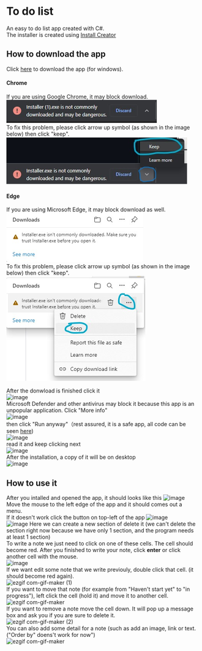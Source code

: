 # To do list
An easy to do list app created with C#.  
The installer is created using [Install Creator](https://www.clickteam.com/install-creator-2)

## How to download the app
Click [here](https://github.com/LucaYan0506/To-do-list/releases/download/v1.0.0/Installer.exe) to download the app (for windows). 
#### Chrome
If you are using Google Chrome, it may block download.   
![image](https://github.com/LucaYan0506/Binary-code-Puzzle/blob/master/screenshot/Screenshot%202022-02-21%20202953.jpg)    
To fix this problem, please click arrow up symbol (as shown in the image below) then click "keep".  
![image](https://github.com/LucaYan0506/Binary-code-Puzzle/blob/master/screenshot/Screenshot%202022-02-21%20201656.jpg)  

#### Edge
If you are using Microsoft Edge, it may block download as well.   
![image](https://github.com/LucaYan0506/Binary-code-Puzzle/blob/master/screenshot/Screenshot%202022-02-21%20202803.jpg)  
To fix this problem, please click arrow up symbol (as shown in the image below) then click "keep".  
![image](https://github.com/LucaYan0506/Binary-code-Puzzle/blob/master/screenshot/Screenshot%202022-02-21%20202859.jpg)  

After the donwload is finished click it  
![image](https://user-images.githubusercontent.com/83918638/155171074-a1149aef-6142-4513-81e8-4eeeb3a12ed4.png)   
Microsoft Defender and other antivirus may block it because this app is an unpopular application. Click "More info"  
![image](https://user-images.githubusercontent.com/83918638/155171920-3f0ad496-f25a-4735-8e3b-4eb4617dfd01.png)  
then click "Run anyway"（rest assured, it is a safe app, all code can be seen [here](#))  
![image](https://user-images.githubusercontent.com/83918638/155171870-ee4f4330-7a32-4890-9c01-1deaccd2da12.png)  
read it and keep clicking next  
![image](https://user-images.githubusercontent.com/83918638/158447821-2bdc1ad9-1732-400c-b90c-fc413316fdfd.png)  
After the installation, a copy of it will be on desktop   
![image](https://user-images.githubusercontent.com/83918638/158447926-90559068-f3d0-43f9-8bae-4f7a283d9170.png)  

## How to use it 
After you intalled and opened the app, it should looks like this 
![image](https://user-images.githubusercontent.com/83918638/158448457-9ffc1d95-9838-4650-836c-afd27de1c9c6.png)     
Move the mouse to the left edge of the app and it should comes out a menu.  
If it doesn't work click the button on top-left of the app ![image](https://user-images.githubusercontent.com/83918638/158448790-e101ea9f-362e-4f4a-94b5-eb94c74498ca.png)  
![image](https://user-images.githubusercontent.com/83918638/158449290-fec8df47-1609-4013-941c-079bcf8b1dd1.png)
Here we can create a new section of delete it (we can't delete the section right now because we have only 1 section, and the program needs at least 1 section)   
To write a note we just need to click on one of these cells. The cell should become red. After you finished to write your note, click **enter** or click another cell with the mouse.   
![image](https://user-images.githubusercontent.com/83918638/158449610-6b7d1939-3615-4ea0-ad76-c1eb5cf7a1d4.png)  
If we want edit some note that we write previouly, double click that cell. (it should become red again).   
![ezgif com-gif-maker (1)](https://user-images.githubusercontent.com/83918638/158455994-625def10-ad50-4bcd-8154-96801044661e.gif)   
If you want to move that note (for example from "Haven't start yet" to "in progress"), left click the cell (hold it) and move it to another cell.    
![ezgif com-gif-maker](https://user-images.githubusercontent.com/83918638/158455162-8aeee39c-a5fd-4735-a785-4ea6c7e04f31.gif)  
If you want to remove a note move the cell down. It will pop up a message box and ask you if you are sure to delete it.  
![ezgif com-gif-maker (2)](https://user-images.githubusercontent.com/83918638/158456381-700a77b1-9093-42b3-8b16-4e714c7928b5.gif)  
You can also add some detail for a note (such as add an image, link or text.("Order by" doens't work for now")    
![ezgif com-gif-maker](https://user-images.githubusercontent.com/83918638/158456959-0e8286a7-df01-49f6-a948-1ef223014c9a.gif)  

